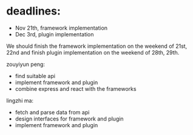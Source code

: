 # deadlines:

- Nov 21th, framework implementation
- Dec 3rd, plugin implementation

We should finish the framework implementation on the weekend of 21st, 22nd and finish plugin implementation on the weekend of 28th, 29th.

zouyiyun peng:

- find suitable api
- implement framework and plugin
- combine express and react with the frameworks
  &nbsp;

lingzhi ma:

- fetch and parse data from api
- design interfaces for framework and plugin
- implement framework and plugin
